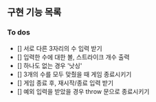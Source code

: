 ## 구현 기능 목록

### To dos

- [] 서로 다른 3자리의 수 입력 받기
- [] 입력한 수에 대한 볼, 스트라이크 개수 출력
- [] 하나도 없는 경우 '낫싱'
- [] 3개의 수를 모두 맞췄을 때 게임 종료시키기
- [] 게임 종료 후, 재시작/종료 입력 받기
- [] 예외 입력을 받았을 경우 throw 문으로 종료시키기
